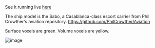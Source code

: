 See it running live [here](https://spiri0.github.io/Threejs-WebGPU-Voxelizer/index.html)

The ship model is the Sabo, a Casablanca-class escort carrier from Phil Crowther's aviation repository.
https://github.com/PhilCrowther/Aviation

Surface voxels are green. Volume voxels are yellow.

![image](https://github.com/user-attachments/assets/2ca0c4ee-70d7-496b-808d-7458bc0a84ee)

